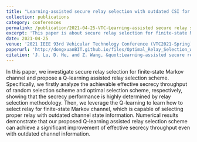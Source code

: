 ```yaml
---
title: "Learning-assisted secure relay selection with outdated CSI for finite-state Markov channel"
collection: publications
category: conferences
permalink: /publication/2021-04-25-VTC-Learning-assisted secure relay selection with outdated CSI for finite-state Markov channel-number-4
excerpt: 'This paper is about secure relay selection for finite-state Markov channel and a Q-learning assisted relay selection scheme'
date: 2021-04-25
venue: '2021 IEEE 93rd Vehicular Technology Conference (VTC2021-Spring)'
paperurl: 'http://dongxuanBIT.github.io/files/Optimal_Relay_Selection_with_a_Full-Duplex_Active_Eavesdropper_in_Cooperative_Wireless_Networks.pdf'
citation: 'J. Lu, D. He, and Z. Wang, &quot;Learning-assisted secure relay selection with outdated CSI for finite-state Markov channel,&quot; in <i>Proc. IEEE 93rd Veh. Technol. Conf. (VTC-Spring)</i>, Helsinki, Finland, Apr. 2021, pp. 1–5.'
---
```


In this paper, we investigate secure relay selection for finite-state Markov channel and propose a Q-learning assisted relay selection scheme. Specifically, we firstly analyze the achievable effective secrecy throughput of random selection scheme and optimal selection scheme, respectively, showing that the secrecy performance is highly determined by relay selection methodology. Then, we leverage the Q-learning to learn how to select relay for finite-state Markov channel, which is capable of selecting proper relay with outdated channel state information. Numerical results demonstrate that our proposed Q-learning assisted relay selection scheme can achieve a significant improvement of effective secrecy throughput even with outdated channel information.
